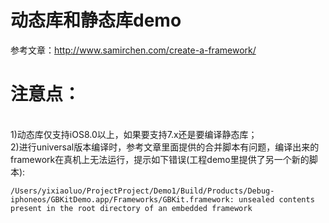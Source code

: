 # 动态库和静态库demo
参考文章：http://www.samirchen.com/create-a-framework/
<br />
# 注意点：
<br />
1)动态库仅支持iOS8.0以上，如果要支持7.x还是要编译静态库；
<br /> 
2)进行universal版本编译时，参考文章里面提供的合并脚本有问题，编译出来的framework在真机上无法运行，提示如下错误(工程demo里提供了另一个新的脚本):
<br />
<code>
/Users/yixiaoluo/ProjectProject/Demo1/Build/Products/Debug-iphoneos/GBKitDemo.app/Frameworks/GBKit.framework: unsealed contents present in the root directory of an embedded framework 
<code />
